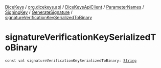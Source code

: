 [DiceKeys](../../../../../index.md) / [org.dicekeys.api](../../../../index.md) / [DiceKeysApiClient](../../../index.md) / [ParameterNames](../../index.md) / [SigningKey](../index.md) / [GenerateSignature](index.md) / [signatureVerificationKeySerializedToBinary](./signature-verification-key-serialized-to-binary.md)

# signatureVerificationKeySerializedToBinary

`const val signatureVerificationKeySerializedToBinary: `[`String`](https://kotlinlang.org/api/latest/jvm/stdlib/kotlin/-string/index.html)